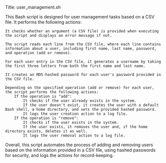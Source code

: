 Title: user_management.sh

This Bash script is designed for user management tasks based on a CSV file. It performs the following actions:

    It checks whether an argument (a CSV file) is provided when executing the script and displays an error message if not.

    The script reads each line from the CSV file, where each line contains information about a user, including first name, last name, password, and operation (add or remove).

    For each user entry in the CSV file, it generates a username by taking the first three letters from both the first name and last name.

    It creates an MD5-hashed password for each user's password provided in the CSV file.

    Depending on the specified operation (add or remove) for each user, the script performs the following actions:
        If the operation is "add":
            It checks if the user already exists in the system.
            If the user doesn't exist, it creates the user with a default Bash shell, a home directory, and sets the provided hashed password.
            It logs the user creation action to a log file.
        If the operation is "remove":
            It checks if the user exists in the system.
            If the user exists, it removes the user and, if the home directory exists, deletes it as well.
            It logs the user removal action to a log file.

Overall, this script automates the process of adding and removing users based on the information provided in a CSV file, using hashed passwords for security, and logs the actions for record-keeping.
